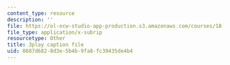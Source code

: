 ```yaml
---
content_type: resource
description: ''
file: https://ol-ocw-studio-app-production.s3.amazonaws.com/courses/18-085-computational-science-and-engineering-i-fall-2008/8687d6828d3e5b4b9fa8fc39435de4b4_JWrrPuJf2nA.vtt
file_type: application/x-subrip
resourcetype: Other
title: 3play caption file
uid: 8687d682-8d3e-5b4b-9fa8-fc39435de4b4
---
```


